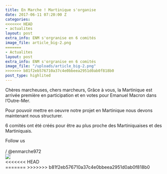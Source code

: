 ```yaml
---
title: En Marche ! Martinique s'organise
date: 2017-06-11 07:20:00 Z
categories:
<<<<<<< HEAD
- actualites
layout: post
extra_info: ENM s'orgranise en 6 comités
image_file: article_big-2.png
=======
- Actualites
layout: post
extra_info: ENM s'orgranise en 6 comités
image_file: "/uploads/article_big-2.png"
>>>>>>> b81f2eb576710a37c4e0bbeea2951d0ab0f818b0
post_type: highlited
---
```


<div class="row">
    <div class="left-col">
        <p>
            Chères marcheuses, chers marcheurs, Grâce à vous, la Martinique est arrivée première en participation et en votes pour Emanuel Macron dans l’Outre-Mer.
        </p>
        <p>
            Pour pouvoir mettre en oeuvre notre projet en Martinique nous devons maintenant nous structurer.
        </p>
        <p class='text-bold'>
            6 comités ont été créés pour être au plus proche des Martiniquaises et des Martiniquais.
        </p>
        <div class="highlight smaller-text-size">
            <div class="highlight-line blue">Follow us</div>
            <br>
            <div class="highlight-line blue">
                <i class="fa fa-facebook"></i>
				<i class="fa fa-instagram"></i>
				<i class="fa fa-twitter"></i>
				/ @enmarche972
            </div>
        </div>
    </div>
    <div class="right-col">
        <img src="/images/map-article-3.png">
    </div>
<<<<<<< HEAD
</div>
=======
</div>
>>>>>>> b81f2eb576710a37c4e0bbeea2951d0ab0f818b0
